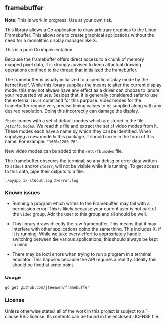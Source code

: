 ## framebuffer

**Note**: This is work in progress. Use at your own risk.

This library allows a Go application to draw arbitrary graphics to
the Linux Framebuffer. This allows one to create graphical applications
without the need for a monolithic display manager like X.

This is a pure Go implementation.

Because the framebuffer offers direct access to a chunk of memory mapped
pixel data, it is strongly advised to keep all actual drawing operations
confined to the thread that initialized the framebuffer.

The framebuffer is usually initialized to a specific display mode by the
kernel itself. While this library supplies the means to alter the current
display mode, this may not always have any effect as a driver can
choose to ignore your requested values. Besides that, it is generally
considered safer to use the external `fbset` command for this purpose.
Video modes for the framebuffer require very precise timing values to
be supplied along with any desired resolution. Doing this incorrectly
can damage the display.

`fbset` comes with a set of default modes which are stored in the file
`/etc/fb.modes`. We read this file and extract the set of
video modes from it. These modes each have a name by which they can
be identified. When supplying a new mode to this package, it should
come in the form of this name. For example: `"1600x1200-76"`.

New video modes can be added to the `/etc/fb.modes` file.

The framebuffer obscures the terminal, so any debug or error data
written to `stdout` and/or `stderr`, will not be visible while it
is running. To get access to this data, pipe their outputs to a file:

	./myapp 1> stdout.log 2>error.log


### Known issues

* Running a program which writes to the Framebuffer, may fail with
  a permission error. This is likely because your current user is not
  part of the `video` group. Add the user to this group and all should
  be well.

* This library draws directly the raw framebuffer. This means that it
  may interfere with other applications doing the same thing. This
  includes X, if it is running. While we take every effort to appropriately
  handle switching between the various applications, this should always
  be kept in mind.

* There may be ioctl errors when trying to run a program in a terminal
  emulator. This happens because the API requires a real tty. Ideally
  this should be fixed at some point.


### Usage

    go get github.com/jteeuwen/framebuffer


### License

Unless otherwise stated, all of the work in this project is subject to a
1-clause BSD license. Its contents can be found in the enclosed LICENSE file.

